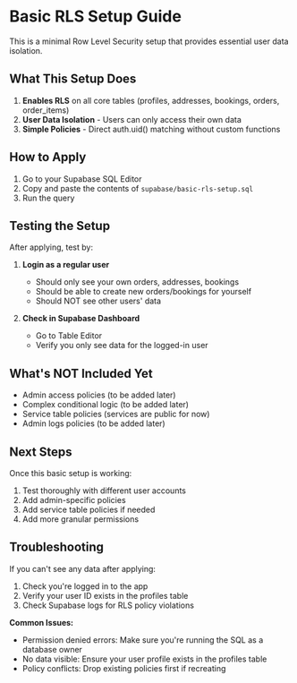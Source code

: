 

# Basic RLS Setup Guide

This is a minimal Row Level Security setup that provides essential user data isolation.

## What This Setup Does

1. **Enables RLS** on all core tables (profiles, addresses, bookings, orders, order_items)
2. **User Data Isolation** - Users can only access their own data
3. **Simple Policies** - Direct auth.uid() matching without custom functions

## How to Apply

1. Go to your Supabase SQL Editor
2. Copy and paste the contents of `supabase/basic-rls-setup.sql`
3. Run the query

## Testing the Setup

After applying, test by:

1. **Login as a regular user**
   - Should only see your own orders, addresses, bookings
   - Should be able to create new orders/bookings for yourself
   - Should NOT see other users' data

2. **Check in Supabase Dashboard**
   - Go to Table Editor
   - Verify you only see data for the logged-in user

## What's NOT Included Yet

- Admin access policies (to be added later)
- Complex conditional logic (to be added later)  
- Service table policies (services are public for now)
- Admin logs policies (to be added later)

## Next Steps

Once this basic setup is working:
1. Test thoroughly with different user accounts
2. Add admin-specific policies
3. Add service table policies if needed
4. Add more granular permissions

## Troubleshooting

If you can't see any data after applying:
1. Check you're logged in to the app
2. Verify your user ID exists in the profiles table
3. Check Supabase logs for RLS policy violations

**Common Issues:**
- Permission denied errors: Make sure you're running the SQL as a database owner
- No data visible: Ensure your user profile exists in the profiles table
- Policy conflicts: Drop existing policies first if recreating

